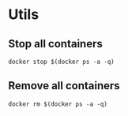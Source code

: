 # Utils

## Stop all containers
`docker stop $(docker ps -a -q)`

## Remove all containers
`docker rm $(docker ps -a -q)`
